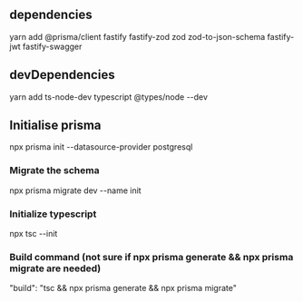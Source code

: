 ## dependencies

yarn add @prisma/client fastify fastify-zod zod zod-to-json-schema fastify-jwt fastify-swagger

## devDependencies

yarn add ts-node-dev typescript @types/node --dev

## Initialise prisma

npx prisma init --datasource-provider postgresql

### Migrate the schema

npx prisma migrate dev --name init

### Initialize typescript

npx tsc --init

### Build command (not sure if npx prisma generate && npx prisma migrate are needed)

"build": "tsc && npx prisma generate && npx prisma migrate"
